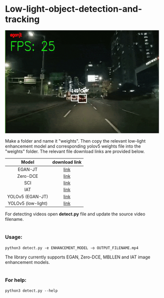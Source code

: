# Low-light-object-detection-and-tracking

<p align="center">
  <img width="600" height="337" src="./eganjt-model-tracking.gif">
</p>

Make a folder and name it "weights". Then copy the relevant low-light enhancement model and corresponding yolov5 weights file into the "weights" folder.
The relevant file download links are provided below.

| Model   | download link |
| :---:   | :---:         |
| EGAN-JT | [link](https://drive.google.com/file/d/10qJoa9k6wxfO2GphREKiEdbNtlDqecLM/view?usp=sharing) |
| Zero-DCE | [link](https://drive.google.com/file/d/1Kl983rRWquTNziR4hRgV5dEGxMn1zwKH/view?usp=sharing) |
| SCI | [link](https://drive.google.com/file/d/1BUg4ectcf2VV-BU4khpQXFCMGCsh8_Tv/view?usp=sharing) |
| IAT | [link](https://drive.google.com/file/d/1GJPQ8hgZcIGLeblM_41_MUWIERySBnW4/view?usp=sharing) |
| YOLOv5 (EGAN-JT) | [link](https://drive.google.com/file/d/1ehomjgjU28kkJhJvgtENX7i6p_zpnXgJ/view?usp=sharing) |
| YOLOv5 (low-light) | [link](https://drive.google.com/file/d/11a40xQDInFstfSz2IKTXROt7Z-5RJhB5/view?usp=sharing) |

For detecting videos open **detect.py** file and update the source video filename.
<br><br>
### Usage:
```
python3 detect.py -e ENHANCEMENT_MODEL -o OUTPUT_FILENAME.mp4
```
The library currently supports EGAN, Zero-DCE, MBLLEN and IAT image enhancement models.
<br><br>
### For help:
```
python3 detect.py --help
```
